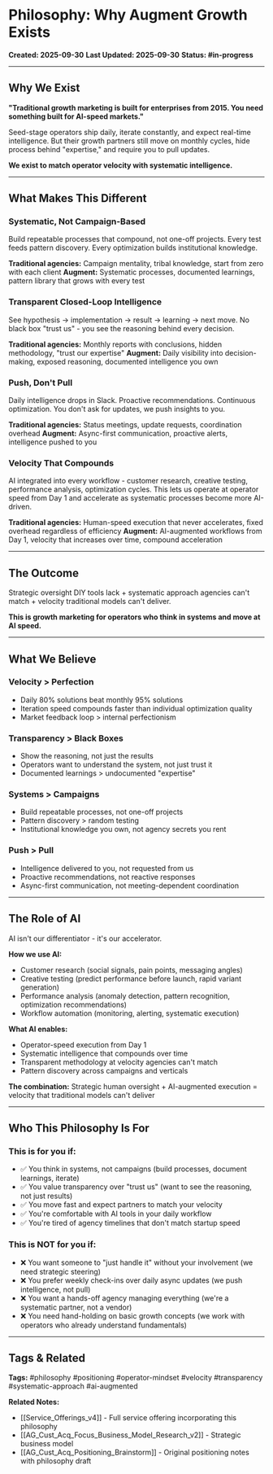 # Philosophy: Why Augment Growth Exists

**Created: 2025-09-30**
**Last Updated: 2025-09-30**
**Status: #in-progress**

---

## Why We Exist

**"Traditional growth marketing is built for enterprises from 2015. You need something built for AI-speed markets."**

Seed-stage operators ship daily, iterate constantly, and expect real-time intelligence. But their growth partners still move on monthly cycles, hide process behind "expertise," and require you to pull updates.

**We exist to match operator velocity with systematic intelligence.**

---

## What Makes This Different

### **Systematic, Not Campaign-Based**

Build repeatable processes that compound, not one-off projects. Every test feeds pattern discovery. Every optimization builds institutional knowledge.

**Traditional agencies:** Campaign mentality, tribal knowledge, start from zero with each client
**Augment:** Systematic processes, documented learnings, pattern library that grows with every test

### **Transparent Closed-Loop Intelligence**

See hypothesis → implementation → result → learning → next move. No black box "trust us" - you see the reasoning behind every decision.

**Traditional agencies:** Monthly reports with conclusions, hidden methodology, "trust our expertise"
**Augment:** Daily visibility into decision-making, exposed reasoning, documented intelligence you own

### **Push, Don't Pull**

Daily intelligence drops in Slack. Proactive recommendations. Continuous optimization. You don't ask for updates, we push insights to you.

**Traditional agencies:** Status meetings, update requests, coordination overhead
**Augment:** Async-first communication, proactive alerts, intelligence pushed to you

### **Velocity That Compounds**

AI integrated into every workflow - customer research, creative testing, performance analysis, optimization cycles. This lets us operate at operator speed from Day 1 and accelerate as systematic processes become more AI-driven.

**Traditional agencies:** Human-speed execution that never accelerates, fixed overhead regardless of efficiency
**Augment:** AI-augmented workflows from Day 1, velocity that increases over time, compound acceleration

---

## The Outcome

Strategic oversight DIY tools lack + systematic approach agencies can't match + velocity traditional models can't deliver.

**This is growth marketing for operators who think in systems and move at AI speed.**

---

## What We Believe

### **Velocity > Perfection**
- Daily 80% solutions beat monthly 95% solutions
- Iteration speed compounds faster than individual optimization quality
- Market feedback loop > internal perfectionism

### **Transparency > Black Boxes**
- Show the reasoning, not just the results
- Operators want to understand the system, not just trust it
- Documented learnings > undocumented "expertise"

### **Systems > Campaigns**
- Build repeatable processes, not one-off projects
- Pattern discovery > random testing
- Institutional knowledge you own, not agency secrets you rent

### **Push > Pull**
- Intelligence delivered to you, not requested from us
- Proactive recommendations, not reactive responses
- Async-first communication, not meeting-dependent coordination

---

## The Role of AI

AI isn't our differentiator - it's our accelerator.

**How we use AI:**
- Customer research (social signals, pain points, messaging angles)
- Creative testing (predict performance before launch, rapid variant generation)
- Performance analysis (anomaly detection, pattern recognition, optimization recommendations)
- Workflow automation (monitoring, alerting, systematic execution)

**What AI enables:**
- Operator-speed execution from Day 1
- Systematic intelligence that compounds over time
- Transparent methodology at velocity agencies can't match
- Pattern discovery across campaigns and verticals

**The combination:** Strategic human oversight + AI-augmented execution = velocity that traditional models can't deliver

---

## Who This Philosophy Is For

### **This is for you if:**
- ✅ You think in systems, not campaigns (build processes, document learnings, iterate)
- ✅ You value transparency over "trust us" (want to see the reasoning, not just results)
- ✅ You move fast and expect partners to match your velocity
- ✅ You're comfortable with AI tools in your daily workflow
- ✅ You're tired of agency timelines that don't match startup speed

### **This is NOT for you if:**
- ❌ You want someone to "just handle it" without your involvement (we need strategic steering)
- ❌ You prefer weekly check-ins over daily async updates (we push intelligence, not pull)
- ❌ You want a hands-off agency managing everything (we're a systematic partner, not a vendor)
- ❌ You need hand-holding on basic growth concepts (we work with operators who already understand fundamentals)

---

## Tags & Related

**Tags:** #philosophy #positioning #operator-mindset #velocity #transparency #systematic-approach #ai-augmented

**Related Notes:**
- [[Service_Offerings_v4]] - Full service offering incorporating this philosophy
- [[AG_Cust_Acq_Focus_Business_Model_Research_v2]] - Strategic business model
- [[AG_Cust_Acq_Positioning_Brainstorm]] - Original positioning notes with philosophy draft
